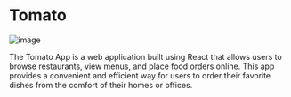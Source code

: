 # Tomato
![image](https://github.com/Vipul-Bhardwaj777/Food-ordering-app/assets/98729146/d59cffce-35b6-4b76-b490-aec58f0ffcbe)

The Tomato App is a web application built using React that allows users to browse restaurants, view menus, and place food orders online. This app provides a convenient and efficient way for users to order their favorite dishes from the comfort of their homes or offices.
